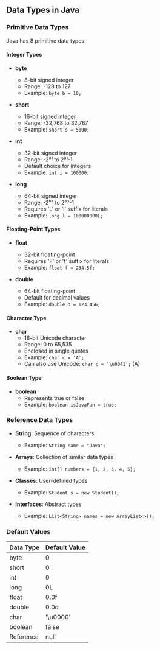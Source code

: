 ## Data Types in Java

### Primitive Data Types
Java has 8 primitive data types:

#### Integer Types
* **byte**
    * 8-bit signed integer
    * Range: -128 to 127
    * Example: `byte b = 10;`

* **short**
    * 16-bit signed integer
    * Range: -32,768 to 32,767
    * Example: `short s = 5000;`

* **int**
    * 32-bit signed integer
    * Range: -2³¹ to 2³¹-1
    * Default choice for integers
    * Example: `int i = 100000;`

* **long**
    * 64-bit signed integer
    * Range: -2⁶³ to 2⁶³-1
    * Requires 'L' or 'l' suffix for literals
    * Example: `long l = 100000000L;`

#### Floating-Point Types
* **float**
    * 32-bit floating-point
    * Requires 'F' or 'f' suffix for literals
    * Example: `float f = 234.5f;`

* **double**
    * 64-bit floating-point
    * Default for decimal values
    * Example: `double d = 123.456;`

#### Character Type
* **char**
    * 16-bit Unicode character
    * Range: 0 to 65,535
    * Enclosed in single quotes
    * Example: `char c = 'A';`
    * Can also use Unicode: `char c = '\u0041';` (A)

#### Boolean Type
* **boolean**
    * Represents true or false
    * Example: `boolean isJavaFun = true;`

### Reference Data Types
* **String**: Sequence of characters
    * Example: `String name = "Java";`

* **Arrays**: Collection of similar data types
    * Example: `int[] numbers = {1, 2, 3, 4, 5};`

* **Classes**: User-defined types
    * Example: `Student s = new Student();`

* **Interfaces**: Abstract types
    * Example: `List<String> names = new ArrayList<>();`

### Default Values
| Data Type | Default Value |
|-----------|---------------|
| byte      | 0             |
| short     | 0             |
| int       | 0             |
| long      | 0L            |
| float     | 0.0f          |
| double    | 0.0d          |
| char      | '\u0000'      |
| boolean   | false         |
| Reference | null          |